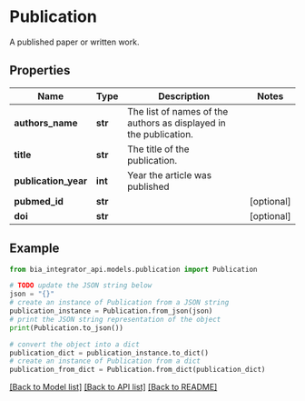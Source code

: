 # Publication

A published paper or written work.

## Properties

Name | Type | Description | Notes
------------ | ------------- | ------------- | -------------
**authors_name** | **str** | The list of names of the authors as displayed in the publication. | 
**title** | **str** | The title of the publication. | 
**publication_year** | **int** | Year the article was published | 
**pubmed_id** | **str** |  | [optional] 
**doi** | **str** |  | [optional] 

## Example

```python
from bia_integrator_api.models.publication import Publication

# TODO update the JSON string below
json = "{}"
# create an instance of Publication from a JSON string
publication_instance = Publication.from_json(json)
# print the JSON string representation of the object
print(Publication.to_json())

# convert the object into a dict
publication_dict = publication_instance.to_dict()
# create an instance of Publication from a dict
publication_from_dict = Publication.from_dict(publication_dict)
```
[[Back to Model list]](../README.md#documentation-for-models) [[Back to API list]](../README.md#documentation-for-api-endpoints) [[Back to README]](../README.md)


